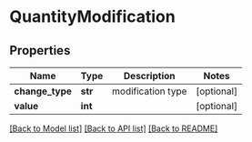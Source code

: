 # QuantityModification

## Properties
Name | Type | Description | Notes
------------ | ------------- | ------------- | -------------
**change_type** | **str** | modification type | [optional] 
**value** | **int** |  | [optional] 

[[Back to Model list]](../README.md#documentation-for-models) [[Back to API list]](../README.md#documentation-for-api-endpoints) [[Back to README]](../README.md)


